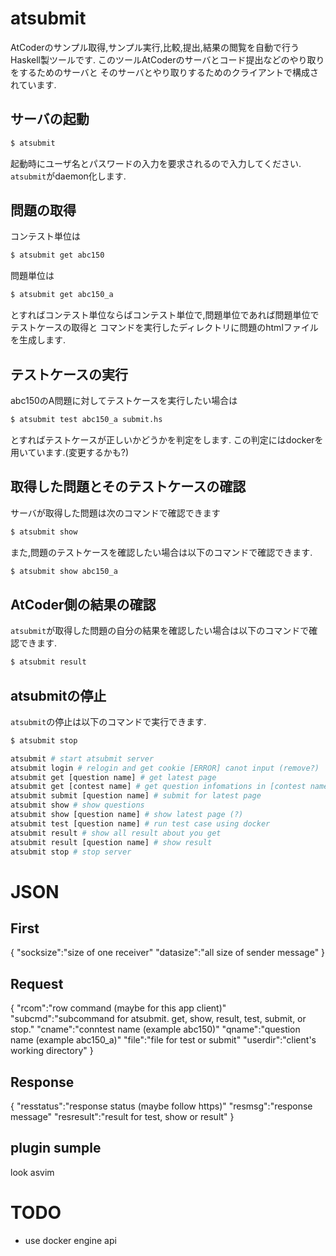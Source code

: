 # atsubmit

AtCoderのサンプル取得,サンプル実行,比較,提出,結果の閲覧を自動で行うHaskell製ツールです.
このツールAtCoderのサーバとコード提出などのやり取りをするためのサーバと
そのサーバとやり取りするためのクライアントで構成されています.

## サーバの起動

```bash
$ atsubmit
```

起動時にユーザ名とパスワードの入力を要求されるので入力してください.
`atsubmit`がdaemon化します.

## 問題の取得

コンテスト単位は

```bash
$ atsubmit get abc150
```

問題単位は

```bash
$ atsubmit get abc150_a
```

とすればコンテスト単位ならばコンテスト単位で,問題単位であれば問題単位でテストケースの取得と
コマンドを実行したディレクトリに問題のhtmlファイルを生成します.

## テストケースの実行

abc150のA問題に対してテストケースを実行したい場合は
```bash
$ atsubmit test abc150_a submit.hs
```

とすればテストケースが正しいかどうかを判定をします.
この判定にはdockerを用いています.(変更するかも?)

## 取得した問題とそのテストケースの確認

サーバが取得した問題は次のコマンドで確認できます
```bash
$ atsubmit show
```

また,問題のテストケースを確認したい場合は以下のコマンドで確認できます.
```bash
$ atsubmit show abc150_a
```

## AtCoder側の結果の確認

`atsubmit`が取得した問題の自分の結果を確認したい場合は以下のコマンドで確認できます.

```bash
$ atsubmit result
```

## atsubmitの停止

`atsubmit`の停止は以下のコマンドで実行できます.
```bash
$ atsubmit stop
```


```bash
atsubmit # start atsubmit server
atsubmit login # relogin and get cookie [ERROR] canot input (remove?)
atsubmit get [question name] # get latest page
atsubmit get [contest name] # get question infomations in [contest name]
atsubmit submit [question name] # submit for latest page
atsubmit show # show questions
atsubmit show [question name] # show latest page (?)
atsubmit test [question name] # run test case using docker
atsubmit result # show all result about you get
atsubmit result [question name] # show result
atsubmit stop # stop server
```
# JSON

## First 
{
	"socksize":"size of one receiver"
	"datasize":"all size of sender message"
}

## Request

{
	"rcom":"row command (maybe for this app client)"
	"subcmd":"subcommand for atsubmit. get, show, result, test, submit, or stop."
	"cname":"conntest name (example abc150)"
	"qname":"question name (example abc150_a)"
	"file":"file for test or submit"
	"userdir":"client's working directory"
}

## Response

{
	"resstatus":"response status (maybe follow https)"
	"resmsg":"response message"
	"resresult":"result for test, show or result"
}

## plugin sumple

look asvim

# TODO

 - use docker engine api
